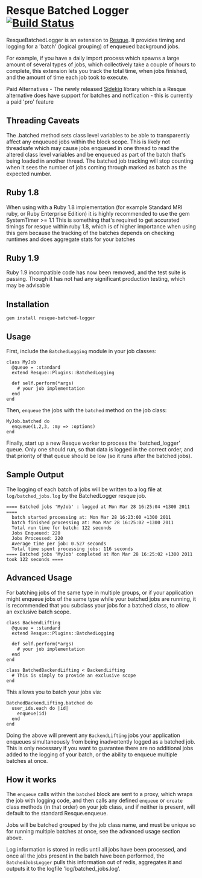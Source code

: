 # Resque Batched Logger [![Build Status](https://secure.travis-ci.org/jeremyolliver/gvis.png)](http://travis-ci.org/jeremyolliver/gvis)

ResqueBatchedLogger is an extension to [Resque](https://github.com/defunkt/resque).
It provides timing and logging for a 'batch' (logical grouping) of enqueued
background jobs.

For example, if you have a daily import process which spawns a large amount of
several types of jobs, which collectively take a couple of hours to complete,
this extension lets you track the total time, when jobs finished, and the amount
of time each job took to execute.

Paid Alternatives - The newly released [Sidekiq](https://github.com/mperham/sidekiq) library which is a Resque alternative does have support for batches and notfication - this is currently a paid 'pro' feature

## Threading Caveats

The .batched method sets class level variables to be able to transparently affect any enqueued jobs within the block scope.
This is likely not threadsafe which may cause jobs enqueued in one thread to read the altered class level variables and
be enqueued as part of the batch that's being loaded in another thread. The batched job tracking will stop counting when it sees
the number of jobs coming through marked as batch as the expected number.

## Ruby 1.8

When using with a Ruby 1.8 implementation (for example Standard MRI ruby, or Ruby Enterprise Edition) it is highly recommended to use the gem SystemTimer >= 1.1
This is something that's required to get accurated timings for resque within ruby 1.8, which is of higher importance when using this gem because the tracking
of the batches depends on checking runtimes and does aggregate stats for your batches

## Ruby 1.9

Ruby 1.9 incompatible code has now been removed, and the test suite is passing. Though it has not had any significant production testing, which may be advisable

## Installation

    gem install resque-batched-logger

## Usage

First, include the `BatchedLogging` module in your job classes:

    class MyJob
      @queue = :standard
      extend Resque::Plugins::BatchedLogging

      def self.perform(*args)
        # your job implementation
      end
    end

Then, `enqueue` the jobs with the `batched` method on the job class:

    MyJob.batched do
      enqueue(1,2,3, :my => :options)
    end

Finally, start up a new Resque worker to process the 'batched_logger' queue.
Only one should run, so that data is logged in the correct order, and that
priority of that queue should be low (so it runs after the batched jobs).

## Sample Output

The logging of each batch of jobs will be written to a log file at
`log/batched_jobs.log` by the BatchedLogger resque job.

    ==== Batched jobs 'MyJob' : logged at Mon Mar 28 16:25:04 +1300 2011 ====
      batch started processing at: Mon Mar 28 16:23:00 +1300 2011
      batch finished processing at: Mon Mar 28 16:25:02 +1300 2011
      Total run time for batch: 122 seconds
      Jobs Enqueued: 220
      Jobs Processed: 220
      Average time per job: 0.527 seconds
      Total time spent processing jobs: 116 seconds
    ==== Batched jobs 'MyJob' completed at Mon Mar 28 16:25:02 +1300 2011 took 122 seconds ====

## Advanced Usage

For batching jobs of the same type in multiple groups, or if your application
might enqueue jobs of the same type while your batched jobs are running, it is
recommended that you subclass your jobs for a batched class, to allow an
exclusive batch scope.

    class BackendLifting
      @queue = :standard
      extend Resque::Plugins::BatchedLogging

      def self.perform(*args)
        # your job implementation
      end
    end

    class BatchedBackendLifting < BackendLifting
      # This is simply to provide an exclusive scope
    end

This allows you to batch your jobs via:

    BatchedBackendLifting.batched do
      user_ids.each do |id|
        enqueue(id)
      end
    end

Doing the above will prevent any `BackendLifting` jobs your application enqueues
simultaneously from being inadvertently logged as a batched job. This is only
necessary if you want to guarantee there are no additional jobs added to the
logging of your batch, or the ability to enqueue multiple batches at once.

## How it works

The `enqueue` calls within the `batched` block are sent to a proxy, which wraps
the job with logging code, and then calls any defined `enqueue` or `create` class
methods (in that order) on your job class, and if neither is present, will default
to the standard Resque.enqueue.

Jobs will be batched grouped by the job class name, and must be unique so for
running multiple batches at once, see the advanced usage section above.

Log information is stored in redis until all jobs have been processed, and once
all the jobs present in the batch have been performed, the `BatchedJobsLogger`
pulls this information out of redis, aggregates it and outputs it to the logfile
'log/batched_jobs.log'.
